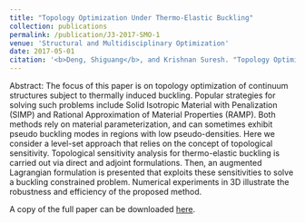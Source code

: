 ```yaml
---
title: "Topology Optimization Under Thermo-Elastic Buckling"
collection: publications
permalink: /publication/J3-2017-SMO-1
venue: 'Structural and Multidisciplinary Optimization'
date: 2017-05-01
citation: '<b>Deng, Shiguang</b>, and Krishnan Suresh. "Topology Optimization Under Thermo-Elastic Buckling." <i>Structural and Multidisciplinary Optimization</i> 55 (2017): 1759–1772.' 
---
```

Abstract: The focus of this paper is on topology optimization of continuum structures subject to thermally induced buckling. Popular strategies for solving such problems include Solid Isotropic Material with Penalization (SIMP) and Rational Approximation of Material Properties (RAMP). Both methods rely on material parameterization, and can sometimes exhibit pseudo buckling modes in regions with low pseudo-densities. Here we consider a level-set approach that relies on the concept of topological sensitivity. Topological sensitivity analysis for thermo-elastic buckling is carried out via direct and adjoint formulations. Then, an augmented Lagrangian formulation is presented that exploits these sensitivities to solve a buckling constrained problem. Numerical experiments in 3D illustrate the robustness and efficiency of the proposed method. 

A copy of the full paper can be downloaded [here](/files/J3-2017-SMO-1.pdf).
